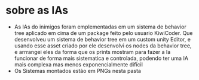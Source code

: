 # sobre as IAs


- As IAs do inimigos foram emplementadas em um sistema de behavior tree aplicado em cima de um package feito pelo usuario KiwiCoder. 
Que desenvolveu um sistema de behavior tree em um custom unity Editor, e usando esse asset criado por ele desenvolvi os nodes da behavior tree,
e arrrangei eles da forma que os prints mostram para fazer a Ia funcionar de forma mais sistematica e controlada, podendo ter uma IA mais complexa mas menos exponencialmente difícil
- Os Sistemas montados estão em PNGs nesta pasta
